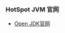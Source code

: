 ### HotSpot JVM 官网

* <a href="http://openjdk.java.net/groups/hotspot/" target="_blank">Open JDK官网</a>
